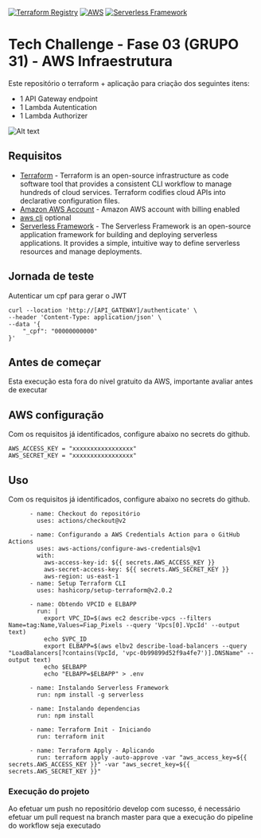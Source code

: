 [![Terraform Registry](https://img.shields.io/badge/Terraform%20Registry-available-blue.svg)](https://registry.terraform.io/modules/seu-nome-de-usuario/seu-modulo)
[![AWS](https://img.shields.io/badge/AWS-supported-orange.svg)](https://aws.amazon.com/)
[![Serverless Framework](https://img.shields.io/badge/Serverless-Framework-orange.svg)](https://www.serverless.com/)

# Tech Challenge - Fase 03 (GRUPO 31) - AWS Infraestrutura

Este repositório o terraform + aplicação para criação dos seguintes itens:

* 1 API Gateway endpoint
* 1 Lambda Autentication
* 1 Lambda Authorizer

![Alt text](fiap-tech3-infra.png)

## Requisitos

* [Terraform](https://www.terraform.io/) - Terraform is an open-source infrastructure as code software tool that provides a consistent CLI workflow to manage hundreds of cloud services. Terraform codifies cloud APIs into declarative configuration files.
* [Amazon AWS Account](https://aws.amazon.com/it/console/) - Amazon AWS account with billing enabled
* [aws cli](https://aws.amazon.com/cli/) optional
* [Serverless Framework](https://www.serverless.com/) - The Serverless Framework is an open-source application framework for building and deploying serverless applications. It provides a simple, intuitive way to define serverless resources and manage deployments.


## Jornada de teste

Autenticar um cpf para gerar o JWT
```
curl --location 'http://[API_GATEWAY]/authenticate' \
--header 'Content-Type: application/json' \
--data '{
    "_cpf": "00000000000"
}'

```

## Antes de começar

Esta execução esta fora do nível gratuito da AWS, importante avaliar antes de executar

## AWS configuração

Com os requisitos já identificados, configure abaixo no secrets do github.

```
AWS_ACCESS_KEY = "xxxxxxxxxxxxxxxxx"
AWS_SECRET_KEY = "xxxxxxxxxxxxxxxxx"
```

## Uso

Com os requisitos já identificados, configure abaixo no secrets do github.

```
      - name: Checkout do repositório
        uses: actions/checkout@v2
    
      - name: Configurando a AWS Credentials Action para o GitHub Actions
        uses: aws-actions/configure-aws-credentials@v1
        with:
          aws-access-key-id: ${{ secrets.AWS_ACCESS_KEY }}
          aws-secret-access-key: ${{ secrets.AWS_SECRET_KEY }}
          aws-region: us-east-1
      - name: Setup Terraform CLI
        uses: hashicorp/setup-terraform@v2.0.2

      - name: Obtendo VPCID e ELBAPP
        run: |
          export VPC_ID=$(aws ec2 describe-vpcs --filters Name=tag:Name,Values=Fiap_Pixels --query 'Vpcs[0].VpcId' --output text)
          echo $VPC_ID
          export ELBAPP=$(aws elbv2 describe-load-balancers --query "LoadBalancers[?contains(VpcId, 'vpc-0b99899d52f9a4fe7')].DNSName" --output text)
          echo $ELBAPP
          echo "ELBAPP=$ELBAPP" > .env

      - name: Instalando Serverless Framework
        run: npm install -g serverless

      - name: Instalando dependencias
        run: npm install

      - name: Terraform Init - Iniciando
        run: terraform init

      - name: Terraform Apply - Aplicando
        run: terraform apply -auto-approve -var "aws_access_key=${{ secrets.AWS_ACCESS_KEY }}" -var "aws_secret_key=${{ secrets.AWS_SECRET_KEY }}"
```

### Execução do projeto

Ao efetuar um push no repositório develop com sucesso, é necessário efetuar um pull request na branch master para que a execução do pipeline do workflow seja executado
